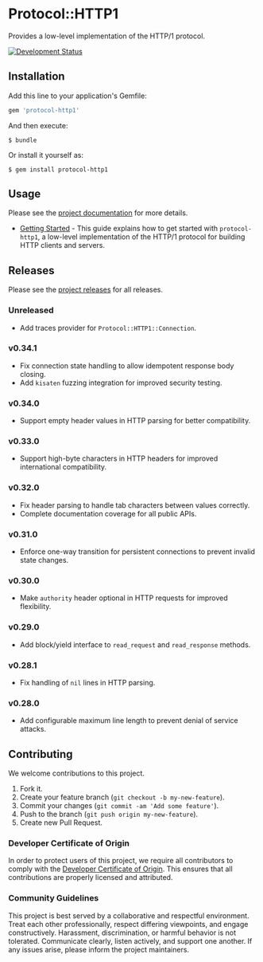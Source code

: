 # Protocol::HTTP1

Provides a low-level implementation of the HTTP/1 protocol.

[![Development Status](https://github.com/socketry/protocol-http1/workflows/Test/badge.svg)](https://github.com/socketry/protocol-http1/actions?workflow=Test)

## Installation

Add this line to your application's Gemfile:

``` ruby
gem 'protocol-http1'
```

And then execute:

    $ bundle

Or install it yourself as:

    $ gem install protocol-http1

## Usage

Please see the [project documentation](https://socketry.github.io/protocol-http1/) for more details.

  - [Getting Started](https://socketry.github.io/protocol-http1/guides/getting-started/index) - This guide explains how to get started with `protocol-http1`, a low-level implementation of the HTTP/1 protocol for building HTTP clients and servers.

## Releases

Please see the [project releases](https://socketry.github.io/protocol-http1/releases/index) for all releases.

### Unreleased

  - Add traces provider for `Protocol::HTTP1::Connection`.

### v0.34.1

  - Fix connection state handling to allow idempotent response body closing.
  - Add `kisaten` fuzzing integration for improved security testing.

### v0.34.0

  - Support empty header values in HTTP parsing for better compatibility.

### v0.33.0

  - Support high-byte characters in HTTP headers for improved international compatibility.

### v0.32.0

  - Fix header parsing to handle tab characters between values correctly.
  - Complete documentation coverage for all public APIs.

### v0.31.0

  - Enforce one-way transition for persistent connections to prevent invalid state changes.

### v0.30.0

  - Make `authority` header optional in HTTP requests for improved flexibility.

### v0.29.0

  - Add block/yield interface to `read_request` and `read_response` methods.

### v0.28.1

  - Fix handling of `nil` lines in HTTP parsing.

### v0.28.0

  - Add configurable maximum line length to prevent denial of service attacks.

## Contributing

We welcome contributions to this project.

1.  Fork it.
2.  Create your feature branch (`git checkout -b my-new-feature`).
3.  Commit your changes (`git commit -am 'Add some feature'`).
4.  Push to the branch (`git push origin my-new-feature`).
5.  Create new Pull Request.

### Developer Certificate of Origin

In order to protect users of this project, we require all contributors to comply with the [Developer Certificate of Origin](https://developercertificate.org/). This ensures that all contributions are properly licensed and attributed.

### Community Guidelines

This project is best served by a collaborative and respectful environment. Treat each other professionally, respect differing viewpoints, and engage constructively. Harassment, discrimination, or harmful behavior is not tolerated. Communicate clearly, listen actively, and support one another. If any issues arise, please inform the project maintainers.
